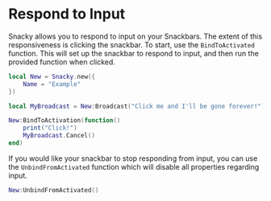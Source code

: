 # Respond to Input

Snacky allows you to respond to input on your Snackbars. The extent of this responsiveness is clicking the snackbar. To start, use the `BindToActivated` function. This will set up the snackbar to respond to input, and then run the provided function when clicked.

```lua
local New = Snacky.new({
    Name = "Example"
})

local MyBroadcast = New:Broadcast("Click me and I'll be gone forever!")

New:BindToActivation(function()
    print("Click!")
    MyBroadcast.Cancel()
end)
```

If you would like your snackbar to stop responding from input, you can use the `UnbindFromActivated` function which will disable all properties regarding input.

```lua
New:UnbindFromActivated()
```
